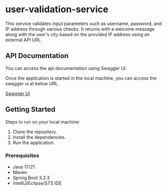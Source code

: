 # user-validation-service

This service validates input parameters such as username, password, and IP address through various checks.
It returns with a welcome message along with the user's city based on the provided IP address using an external API URL.

## API Documentation

You can access the api documentation using Swagger UI.

Once the application is started in the local machine, you can access the swagger ui at below URL.

[Swagger UI](http://localhost:8095/user-validation/swagger-ui/index.html)

## Getting Started

Steps to run on your local machine:

1. Clone the repository.
2. Install the dependencies.
3. Run the application.


### Prerequisites

- Java 17/21
- Maven
- Spring Boot 3.2.3
- IntelliJ/Eclipse/STS IDE